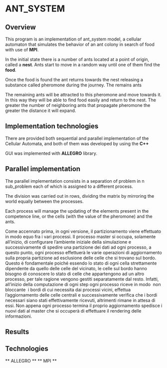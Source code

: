 # ANT_SYSTEM
    
## Overview
This program is an implementation of ant_system model, a cellular automaton that simulates the behavior of an ant colony in search of food with use of **MPI**.


In the initial state there is a number of ants located at a point of origin, called a **nest**.
Ants start to move in a random way until one of them find the **food**.


Once the food is found the ant returns towards the nest releasing a substance called pheromone during the journey. The remains ants

The remaining ants will be attracted to this pheromone and move towards it. In this way they will be able to find food easily and return to the nest. The greater the number of neighboring ants that propagate pheromone the greater the distance it will expand.

## Implementation technologies
There are provided both sequential and parallel implementation of the Cellular Automata, and both of them was developed by using the **C++**

GUI was implemented with **ALLEGRO** library.

## Parallel implementation

The parallel implementation consists in a separation of problem in n sub_problem 
each of which is assigned to a different process.


The division was carried out in rows, dividing the matrix by mirroring the world equally between the processes.


Each process will manage the updating of the elements present in the competence line, or the cells (with the value of the pheromone) and the ants.



Come accennato prima, in ogni versione, il partizionamento viene effettuato in modo equo fra
i vari processi. Il processo master si occupa, solamente all’inizio, di configurare l’ambiente
iniziale della simulazione e successivamente di spedire una partizione dei dati ad ogni
processo, a questo punto, ogni processo effettuerà le varie operazioni di aggiornamento sulla
propria partizione ad esclusione delle celle che si trovano sul bordo. Questo è fondamentale
poiché essendo lo stato di ogni cella strettamente dipendente da quello delle celle del
vicinato, le celle sul bordo hanno bisogno di conoscere lo stato di celle che appartengono ad
un altro processo, per tale ragione vengono gestiti separatamente dal resto. Infatti, all’inizio
della computazione di ogni step ogni processo riceve in modo ​ non bloccante ​ i bordi di cui
necessita dai processi vicini, effettua l’aggiornamento delle celle centrali e successivamente
verifica che i bordi necessari siano stati effettivamente ricevuti, altrimenti rimane in attesa di
essi. Non appena ogni processo termina il proprio aggiornamento spedisce i nuovi dati al
master che si occuperà di effettuare il rendering delle informazioni.

## Results



## Technologies

** ALLEGRO **
** MPI **
